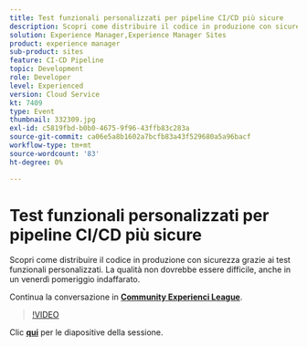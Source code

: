 ```yaml
---
title: Test funzionali personalizzati per pipeline CI/CD più sicure
description: Scopri come distribuire il codice in produzione con sicurezza grazie ai test funzionali personalizzati. La qualità non dovrebbe essere difficile, anche in un venerdì pomeriggio indaffarato.
solution: Experience Manager,Experience Manager Sites
product: experience manager
sub-product: sites
feature: CI-CD Pipeline
topic: Development
role: Developer
level: Experienced
version: Cloud Service
kt: 7409
type: Event
thumbnail: 332309.jpg
exl-id: c5819fbd-b0b0-4675-9f96-43ffb83c283a
source-git-commit: ca06e5a8b1602a7bcfb83a43f529680a5a96bacf
workflow-type: tm+mt
source-wordcount: '83'
ht-degree: 0%

---
```


# Test funzionali personalizzati per pipeline CI/CD più sicure

Scopri come distribuire il codice in produzione con sicurezza grazie ai test funzionali personalizzati. La qualità non dovrebbe essere difficile, anche in un venerdì pomeriggio indaffarato.

Continua la conversazione in **[Community Experienci League](http://adobe.ly/36Yd3v6)**.

>[!VIDEO](https://video.tv.adobe.com/v/332309/?quality=12&learn=on&hidetitle=true)

Clic **[qui](/help/adobe-developers-live/assets/custom-functional-tests-cicd.pdf)** per le diapositive della sessione.
